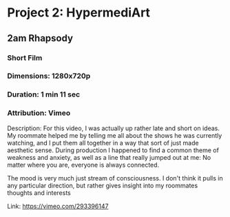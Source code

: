 # Project 2: HypermediArt

## 2am Rhapsody
### Short Film
### Dimensions: 1280x720p   
### Duration: 1 min 11 sec
### Attribution: Vimeo

Description: For this video, I was actually up rather late and short on ideas. My roommate helped me by telling me all about the shows he was currently watching, and I put them all together in a way that sort of just made aesthetic sense. During production I happened to find a common theme of weakness and anxiety, as well as a line that really jumped out at me: No matter where you are, everyone is always connected.

The mood is very much just stream of consciousness. I don't think it pulls in any particular direction, but rather gives insight into my roommates thoughts and interests

Link: https://vimeo.com/293396147
